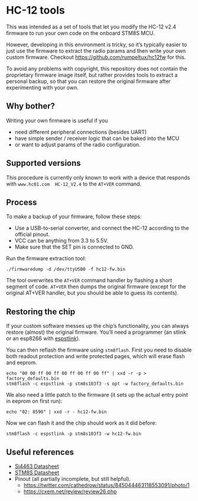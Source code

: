 # HC-12 tools

This was intended as a set of tools that let you modify the HC-12 v2.4 firmware
to run your own code on the onboard STM8S MCU.

However, developing in this environment is tricky, so it’s typically easier to just
use the firmware to extract the radio params and then write your own custom firmware.
Checkout https://github.com/rumpeltux/hc12fw for this.

To avoid any problems with copyright, this repository does not contain the
proprietary firmware image itself, but rather provides tools to extract a
personal backup, so that you can restore the original firmware after
experimenting with your own.

## Why bother?

Writing your own firmware is useful if you

* need different peripheral connections (besides UART)
* have simple sender / receiver logic that can be baked into the MCU
* or want to adjust params of the radio configuration.

## Supported versions

This procedure is currently only known to work with a device that responds with
`www.hc01.com  HC-12_V2.4` to the `AT+VER` command.

## Process

To make a backup of your firmware, follow these steps:

* Use a USB-to-serial converter, and connect the HC-12 according to the official pinout.
* VCC can be anything from 3.3 to 5.5V.
* Make sure that the SET pin is connected to GND.

Run the firmware extraction tool:

    ./firmwaredump -d /dev/ttyUSB0 -f hc12-fw.bin

The tool overwrites the `AT+VER` command handler by flashing a short segment of code.
`AT+VER` then dumps the original firmware (except for the original AT+VER handler,
but you should be able to guess its contents).

## Restoring the chip

If your custom software messes up the chip’s functionality, you can always restore
(almost) the original firmware. You’ll need a programmer (an stlink or an esp8266 with
[espstlink](https://github.com/rumpeltux/esp-stlink)).

You can then reflash the firmware using `stm8flash`. First you need to
disable both readout protection and write protected pages, which will erase flash and eeprom.

    echo "00 00 ff 00 ff 00 ff 00 ff 00 ff" | xxd -r -p > factory_defaults.bin
    stm8flash -c espstlink -p stm8s103f3 -s opt -w factory_defaults.bin

We also need a little patch to the firmware (it sets up the actual entry point in eeprom on first run):

    echo "02: 8590" | xxd -r - hc12-fw.bin

Now we can flash it and the chip should work as it did before:

    stm8flash -c espstlink -p stm8s103f3 -w hc12-fw.bin

## Useful references

* [Si4463 Datasheet](https://www.silabs.com/documents/public/data-sheets/Si4464-63-61-60.pdf)
* [STM8S Datasheet](https://www.st.com/resource/en/datasheet/stm8s103f2.pdf)
* Pinout (all partially incomplete, but still helpful).
  * https://twitter.com/cathedrow/status/845044463118553091/photo/1
  * https://cxem.net/review/review26.php
